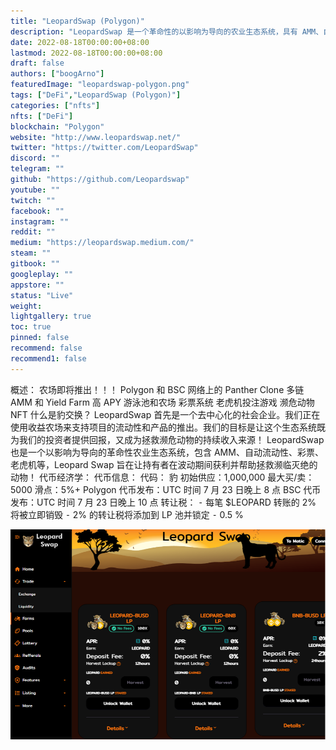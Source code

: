 ```yaml
---
title: "LeopardSwap (Polygon)"
description: "LeopardSwap 是一个革命性的以影响为导向的农业生态系统，具有 AMM、自动流动性、彩票、老虎机等"
date: 2022-08-18T00:00:00+08:00
lastmod: 2022-08-18T00:00:00+08:00
draft: false
authors: ["boogArno"]
featuredImage: "leopardswap-polygon.png"
tags: ["DeFi","LeopardSwap (Polygon)"]
categories: ["nfts"]
nfts: ["DeFi"]
blockchain: "Polygon"
website: "http://www.leopardswap.net/"
twitter: "https://twitter.com/LeopardSwap"
discord: ""
telegram: ""
github: "https://github.com/Leopardswap"
youtube: ""
twitch: ""
facebook: ""
instagram: ""
reddit: ""
medium: "https://leopardswap.medium.com/"
steam: ""
gitbook: ""
googleplay: ""
appstore: ""
status: "Live"
weight: 
lightgallery: true
toc: true
pinned: false
recommend: false
recommend1: false
---
```

概述：
农场即将推出！！！
Polygon 和 BSC 网络上的 Panther Clone
多链 AMM 和 Yield Farm
高 APY 游泳池和农场
彩票系统
老虎机投注游戏
濒危动物 NFT
什么是豹交换？
LeopardSwap 首先是一个去中心化的社会企业。我们正在使用收益农场来支持项目的流动性和产品的推出。我们的目标是让这个生态系统既为我们的投资者提供回报，又成为拯救濒危动物的持续收入来源！
LeopardSwap 也是一个以影响为导向的革命性农业生态系统，包含 AMM、自动流动性、彩票、老虎机等，Leopard Swap 旨在让持有者在波动期间获利并帮助拯救濒临灭绝的动物！
代币经济学：
代币信息：
代码： 豹
初始供应：1,000,000
最大买/卖：5000
滑点：5%+
Polygon 代币发布：UTC 时间 7 月 23 日晚上 8 点
BSC 代币发布：UTC 时间 7 月 23 日晚上 10 点
转让税：
⁃ 每笔 $LEOPARD 转账的 2% 将被立即销毁
⁃ 2% 的转让税将添加到 LP 池并锁定
⁃ 0.5 %

![leopardswappolygon-dapp-defi-matic-image2_e3d420e0cb6e39421bd529a8ca176bb1](leopardswappolygon-dapp-defi-matic-image2_e3d420e0cb6e39421bd529a8ca176bb1.png)